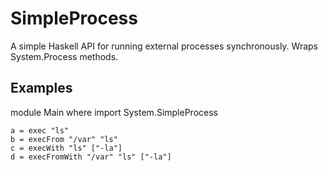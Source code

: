 SimpleProcess
=============

A simple Haskell API for running external processes synchronously. Wraps System.Process methods.

Examples
--------

module Main where
import System.SimpleProcess

	a = exec "ls"
	b = execFrom "/var" "ls"
	c = execWith "ls" ["-la"]
	d = execFromWith "/var" "ls" ["-la"]

